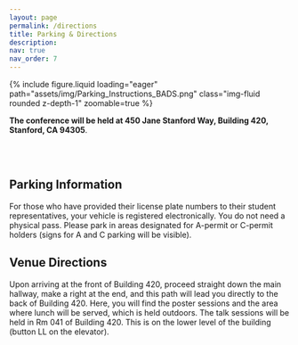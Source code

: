 ```yaml
---
layout: page
permalink: /directions
title: Parking & Directions
description: 
nav: true
nav_order: 7
---
```


<div class="row mt-3">
    <div class="col-sm mt-3 mt-md-0">
        {% include figure.liquid loading="eager" path="assets/img/Parking_Instructions_BADS.png" class="img-fluid rounded z-depth-1" zoomable=true %}
    </div>
</div>

<b>The conference will be held at 450 Jane Stanford Way, Building 420, Stanford, CA 94305</b>.

<br><br>
<h2>Parking Information</h2>
For those who have provided their license plate numbers to their student representatives, your vehicle is registered electronically. You do not need a physical pass. Please park in areas designated for A-permit or C-permit holders (signs for A and C parking will be visible). 

<h2>Venue Directions</h2>
Upon arriving at the front of Building 420, proceed straight down the main hallway, make a right at the end, and this path will lead you directly to the back of Building 420. Here, you will find the poster sessions and the area where lunch will be served, which is held outdoors. The talk sessions will be held in Rm 041 of Building 420. This is on the lower level of the building (button LL on the elevator). 